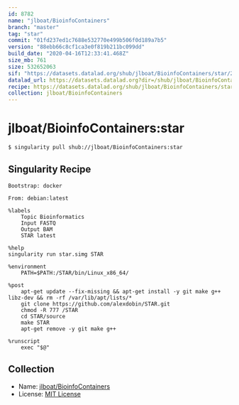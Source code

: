 ```yaml
---
id: 8782
name: "jlboat/BioinfoContainers"
branch: "master"
tag: "star"
commit: "01fd237ed1c7688e532770e499b506f0d189a7b5"
version: "88ebb66c8cf1ca3e0f819b211bc099dd"
build_date: "2020-04-16T12:33:41.468Z"
size_mb: 761
size: 532652063
sif: "https://datasets.datalad.org/shub/jlboat/BioinfoContainers/star/2020-04-16-01fd237e-88ebb66c/88ebb66c8cf1ca3e0f819b211bc099dd.simg"
datalad_url: https://datasets.datalad.org?dir=/shub/jlboat/BioinfoContainers/star/2020-04-16-01fd237e-88ebb66c/
recipe: https://datasets.datalad.org/shub/jlboat/BioinfoContainers/star/2020-04-16-01fd237e-88ebb66c/Singularity
collection: jlboat/BioinfoContainers
---
```


# jlboat/BioinfoContainers:star

```bash
$ singularity pull shub://jlboat/BioinfoContainers:star
```

## Singularity Recipe

```singularity
Bootstrap: docker

From: debian:latest

%labels
    Topic Bioinformatics
    Input FASTQ
    Output BAM
    STAR latest

%help
singularity run star.simg STAR

%environment
    PATH=$PATH:/STAR/bin/Linux_x86_64/

%post
    apt-get update --fix-missing && apt-get install -y git make g++ libz-dev && rm -rf /var/lib/apt/lists/*
    git clone https://github.com/alexdobin/STAR.git
    chmod -R 777 /STAR
    cd STAR/source
    make STAR
    apt-get remove -y git make g++

%runscript
    exec "$@"
```

## Collection

 - Name: [jlboat/BioinfoContainers](https://github.com/jlboat/BioinfoContainers)
 - License: [MIT License](https://api.github.com/licenses/mit)

